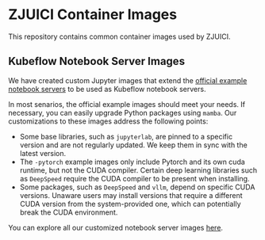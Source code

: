 # ZJUICI Container Images

This repository contains common container images used by ZJUICI.

## Kubeflow Notebook Server Images

We have created custom Jupyter images that extend the [official example notebook servers](https://github.com/kubeflow/kubeflow/tree/master/components/example-notebook-servers) to be used as Kubeflow notebook servers.

In most senarios, the official example images should meet your needs. If necessary, you can easily upgrade Python packages using `mamba`. Our customizations to these images address the following points:

- Some base libraries, such as `jupyterlab`, are pinned to a specific version and are not regularly updated. We keep them in sync with the latest version.
- The `-pytorch` example images only include Pytorch and its own cuda runtime, but not the CUDA compiler. Certain deep learning libraries such as `DeepSpeed` require the CUDA compiler to be present when installing.
- Some packages, such as `DeepSpeed` and `vllm`, depend on specific CUDA versions. Unaware users may install versions that require a different CUDA version from the system-provided one, which can potentially break the CUDA environment.

You can explore all our customized notebook server images [here](https://github.com/orgs/ZJUICI/packages?visibility=public&tab=packages&q=kubeflow-notebooks).
